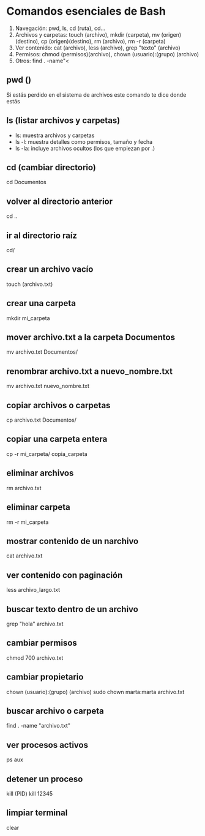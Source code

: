 # Comandos esenciales de Bash

1. Navegación: pwd, ls, cd (ruta), cd...
2. Archivos y carpetas: touch (archivo), mkdir (carpeta), mv (origen)(destino), cp (origen)(destino), rm (archivo), rm -r (carpeta)
3. Ver contenido: cat (archivo), less (archivo), grep "texto" (archivo)
4. Permisos: chmod (permisos)(archivo), chown (usuario):(grupo) (archivo)
5. Otros: find . -name"<

## pwd ()
Si  estás perdido en el sistema de archivos este comando te dice donde estás

## ls (listar archivos y carpetas)
- ls: muestra archivos y carpetas
- ls -l: muestra detalles como permisos, tamaño y fecha
- ls -la: incluye archivos ocultos (los que empiezan por .)

## cd (cambiar directorio)
cd Documentos

## volver al directorio anterior
cd ..

## ir al directorio raíz
cd/

## crear un archivo vacío
touch (archivo.txt)

## crear una carpeta
mkdir mi_carpeta

## mover archivo.txt a la carpeta Documentos
mv archivo.txt Documentos/

## renombrar archivo.txt a nuevo_nombre.txt
mv archivo.txt nuevo_nombre.txt

## copiar archivos o carpetas
cp archivo.txt Documentos/

## copiar una carpeta entera
cp -r mi_carpeta/ copia_carpeta

## eliminar archivos  
rm archivo.txt

## eliminar carpeta
rm -r mi_carpeta

## mostrar contenido de un narchivo
cat archivo.txt

## ver contenido con paginación 
less archivo_largo.txt

## buscar texto dentro de un archivo
grep "hola" archivo.txt

## cambiar permisos
chmod 700 archivo.txt

## cambiar propietario
chown (usuario):(grupo) (archivo)
sudo chown marta:marta archivo.txt

## buscar archivo o carpeta
find . -name "archivo.txt"

## ver procesos activos
ps aux

## detener un proceso
kill (PID)
kill 12345

## limpiar terminal
clear
